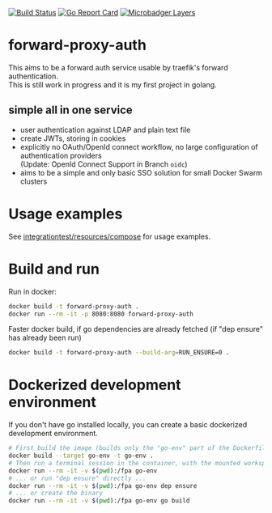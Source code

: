 [![Build Status](https://travis-ci.org/kekru/forward-proxy-auth.svg?branch=master)](https://travis-ci.org/kekru/forward-proxy-auth)
[![Go Report Card](https://goreportcard.com/badge/github.com/kekru/forward-proxy-auth)](https://goreportcard.com/report/github.com/kekru/forward-proxy-auth)
[![Microbadger Layers](https://images.microbadger.com/badges/image/whiledo/forward-proxy-auth.svg)](https://microbadger.com/images/whiledo/forward-proxy-auth "Get your own image badge on microbadger.com")

# forward-proxy-auth
This aims to be a forward auth service usable by traefik's forward authentication.  
This is still work in progress and it is my first project in golang.

## simple all in one service
+ user authentication against LDAP and plain text file
+ create JWTs, storing in cookies
+ explicitly no OAuth/OpenId connect workflow, no large configuration of authentication providers  
  (Update: OpenId Connect Support in Branch `oidc`)
+ aims to be a simple and only basic SSO solution for small Docker Swarm clusters

# Usage examples

See [integrationtest/resources/compose](integrationtest/resources/compose) for usage examples.


# Build and run
Run in docker:  
```bash
docker build -t forward-proxy-auth .
docker run --rm -it -p 8080:8080 forward-proxy-auth
```

Faster docker build, if go dependencies are already fetched (if "dep ensure" has already been run)  
```bash
docker build -t forward-proxy-auth --build-arg=RUN_ENSURE=0 .
```

# Dockerized development environment
If you don't have go installed locally, you can create a basic dockerized development environment.  

```bash
# First build the image (builds only the "go-env" part of the Dockerfile)
docker build --target go-env -t go-env .
# Then run a terminal session in the container, with the mounted workspace ...
docker run --rm -it -v $(pwd):/fpa go-env
# ... or run "dep ensure" directly ...
docker run --rm -it -v $(pwd):/fpa go-env dep ensure
# ... or create the binary
docker run --rm -it -v $(pwd):/fpa go-env go build
```
